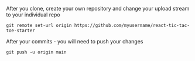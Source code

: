After you clone, create your own repository and change your upload stream to your individual repo

```git remote set-url origin https://github.com/myusername/react-tic-tac-toe-starter```

After your commits - you will need to push your changes

```git push -u origin main```
